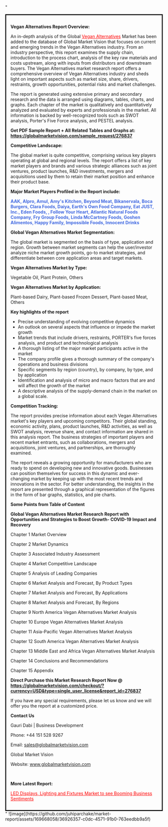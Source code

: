 "<div style='border: 3px solid black; padding: 1em;'>

<strong>Vegan Alternatives Report Overview:</strong>

An in-depth analysis of the Global <a style='color: #ff0000;' href='https://globalmarketvision.com/reports/global-vegan-alternatives-market/276837'>Vegan Alternatives</a> Market has been added to the database of Global Market Vision that focuses on current and emerging trends in the Vegan Alternatives industry. From an industry perspective, this report examines the supply chain, introduction to the process chart, analysis of the key raw materials and costs upstream, along with inputs from distributors and downstream buyers. The Vegan Alternatives market research report offers a comprehensive overview of Vegan Alternatives industry and sheds light on important aspects such as market size, share, drivers, restraints, growth opportunities, potential risks and market challenges.

The report is generated using extensive primary and secondary research and the data is arranged using diagrams, tables, charts, and graphs. Each chapter of the market is qualitatively and quantitatively analyzed and evaluated by experts and professionals in the market. All information is backed by well-recognized tools such as SWOT analysis, Porter's Five Force analysis, and PESTEL analysis.

<strong>Get PDF Sample Report + All Related Tables and Graphs at</strong><strong>:</strong><strong> <a style='color: #ff0000;' href='https://globalmarketvision.com/sample_request/276837?utm_source=linkedinPulse&utm_medium=SN&utm_campaign=SN'><strong>https://globalmarketvision.com/sample_request/276837</strong></a></strong>

<strong>Competitive Landscape:</strong>

The global market is quite competitive, comprising various key players operating at global and regional levels. The report offers a list of key market players and brands and various strategic alliances such as joint ventures, product launches, R&amp;D investments, mergers and acquisitions used by them to retain their market position and enhance their product base.

<strong>Major Market Players Profiled in the Report include:</strong>

<strong style='color: #4169e1;'>AAK, Alpro, Amul, Amy's Kitchen, Beyond Meat, Bikanervala, Boca Burgers, Clara Foods, Daiya, Earth's Own Food Company, Eat JUST, Inc., Eden Foods, , Follow Your Heart, Atlantic Natural Foods Company, Fry Group Foods, Linda McCartney Foods, Goshen Alimentos, Happy Family, Impossible Foods, Innocent Drinks</strong>

<strong>Global Vegan Alternatives Market Segmentation:</strong>

The global market is segmented on the basis of type, application and region. Growth between market segments can help the user/investor analyze niche market growth points, go-to market strategies, and differentiate between core application areas and target markets.

<strong>Vegan Alternatives Market by Type</strong><strong>:</strong>

Vegetable Oil, Plant Protein, Others

<strong>Vegan Alternatives Market by</strong><strong> Application:</strong>

Plant-based Dairy, Plant-based Frozen Dessert, Plant-based Meat, Others

<strong>Key highlights of the report</strong>
<ul>
  <li>Precise understanding of evolving competitive dynamics</li>
  <li>An outlook on several aspects that influence or impede the market growth</li>
  <li>Market trends that include drivers, restraints, PORTER's five forces analysis, and product and technological analysis</li>
  <li>A thorough listing of the major market participants active in the market</li>
  <li>The company profile gives a thorough summary of the company's operations and business divisions</li>
  <li>Specific segments by region (country), by company, by type, and by application</li>
  <li>Identification and analysis of micro and macro factors that are and will affect the growth of the market</li>
  <li>A descriptive analysis of the supply-demand chain in the market on a global scale.</li>
</ul>
<strong>Competition Tracking:</strong>

The report provides precise information about each Vegan Alternatives market's key players and upcoming competitors. Their global standing, economic activity, plans, product launches, R&amp;D activities, as well as SWOT analysis, revenue share, and contact information are shared in this analysis report. The business strategies of important players and recent market entrants, such as collaborations, mergers and acquisitions, joint ventures, and partnerships, are thoroughly examined.

The report reveals a growing opportunity for manufacturers who are ready to spend on developing new and innovative goods. Businesses can position themselves for success in this dynamic and ever-changing market by keeping up with the most recent trends and innovations in the sector. For better understanding, the insights in the report are presented through a graphical representation of the figures in the form of bar graphs, statistics, and pie charts.

<strong>Some Points from Table of Content</strong>

<strong>Global Vegan Alternatives Market Research Report with Opportunities and Strategies to Boost Growth- COVID-19 Impact and Recovery</strong>

Chapter 1 Market Overview

Chapter 2 Market Dynamics

Chapter 3 Associated Industry Assessment

Chapter 4 Market Competitive Landscape

Chapter 5 Analysis of Leading Companies

Chapter 6 Market Analysis and Forecast, By Product Types

Chapter 7 Market Analysis and Forecast, By Applications

Chapter 8 Market Analysis and Forecast, By Regions

Chapter 9 North America Vegan Alternatives Market Analysis

Chapter 10 Europe Vegan Alternatives Market Analysis

Chapter 11 Asia-Pacific Vegan Alternatives Market Analysis

Chapter 12 South America Vegan Alternatives Market Analysis

Chapter 13 Middle East and Africa Vegan Alternatives Market Analysis

Chapter 14 Conclusions and Recommendations

Chapter 15 Appendix

<strong>Direct Purchase this Market Research Report Now @ <a style='color: #ff0000;' href='https://globalmarketvision.com/checkout/?currency=USD&type=single_user_license&report_id=276837?utm_source=linkedinPulse&utm_medium=SN&utm_campaign=SN'><strong>https://globalmarketvision.com/checkout/?currency=USD&type=single_user_license&report_id=276837</strong></a></strong>

If you have any special requirements, please let us know and we will offer you the report at a customized price.
<p id='ember58' class='ember-view reader-content-blocks__paragraph'><strong>Contact Us</strong></p>
<p id='ember59' class='ember-view reader-content-blocks__paragraph'>Gauri Dabi | Business Development</p>
<p id='ember60' class='ember-view reader-content-blocks__paragraph'>Phone: +44 151 528 9267</p>
Email: <a href='mailto:sales@globalmarketvision.com'>sales@globalmarketvision.com</a>

Global Market Vision

Website: <a href='http://www.globalmarketvision.com/'>www.globalmarketvision.com</a>

&nbsp;

<strong>More Latest Report:</strong>

<a style='color: #ff0000;' href='https://www.linkedin.com/pulse/led-displays-lighting-fixtures-market-see-booming-z774c'>LED Displays, Lighting and Fixtures Market to see Booming Business Sentiments</a>

</div>"
![image](https://github.com/juhiparchake/market-report/assets/169668058/36926357-c0dc-4571-91b0-763eedbb9a5f)
